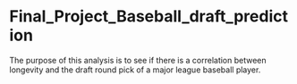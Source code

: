 # Final_Project_Baseball_draft_prediction
The purpose of this analysis is to see if there is a correlation between longevity and the draft round pick of a major league baseball player.
